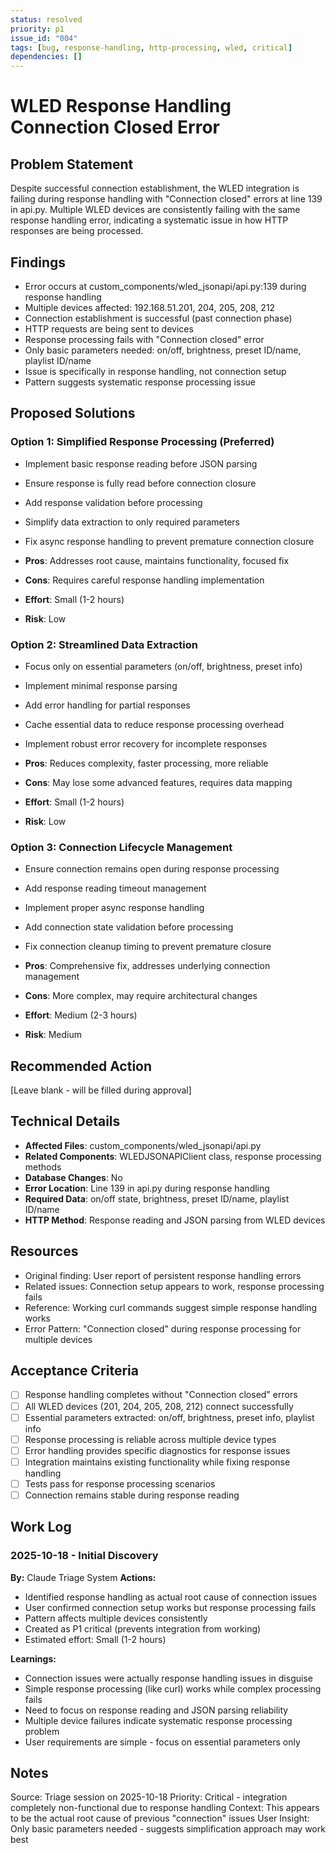 ```yaml
---
status: resolved
priority: p1
issue_id: "004"
tags: [bug, response-handling, http-processing, wled, critical]
dependencies: []
---
```


# WLED Response Handling Connection Closed Error

## Problem Statement
Despite successful connection establishment, the WLED integration is failing during response handling with "Connection closed" errors at line 139 in api.py. Multiple WLED devices are consistently failing with the same response handling error, indicating a systematic issue in how HTTP responses are being processed.

## Findings
- Error occurs at custom_components/wled_jsonapi/api.py:139 during response handling
- Multiple devices affected: 192.168.51.201, 204, 205, 208, 212
- Connection establishment is successful (past connection phase)
- HTTP requests are being sent to devices
- Response processing fails with "Connection closed" error
- Only basic parameters needed: on/off, brightness, preset ID/name, playlist ID/name
- Issue is specifically in response handling, not connection setup
- Pattern suggests systematic response processing issue

## Proposed Solutions

### Option 1: Simplified Response Processing (Preferred)
- Implement basic response reading before JSON parsing
- Ensure response is fully read before connection closure
- Add response validation before processing
- Simplify data extraction to only required parameters
- Fix async response handling to prevent premature connection closure

- **Pros**: Addresses root cause, maintains functionality, focused fix
- **Cons**: Requires careful response handling implementation
- **Effort**: Small (1-2 hours)
- **Risk**: Low

### Option 2: Streamlined Data Extraction
- Focus only on essential parameters (on/off, brightness, preset info)
- Implement minimal response parsing
- Add error handling for partial responses
- Cache essential data to reduce response processing overhead
- Implement robust error recovery for incomplete responses

- **Pros**: Reduces complexity, faster processing, more reliable
- **Cons**: May lose some advanced features, requires data mapping
- **Effort**: Small (1-2 hours)
- **Risk**: Low

### Option 3: Connection Lifecycle Management
- Ensure connection remains open during response processing
- Add response reading timeout management
- Implement proper async response handling
- Add connection state validation before processing
- Fix connection cleanup timing to prevent premature closure

- **Pros**: Comprehensive fix, addresses underlying connection management
- **Cons**: More complex, may require architectural changes
- **Effort**: Medium (2-3 hours)
- **Risk**: Medium

## Recommended Action
[Leave blank - will be filled during approval]

## Technical Details
- **Affected Files**: custom_components/wled_jsonapi/api.py
- **Related Components**: WLEDJSONAPIClient class, response processing methods
- **Database Changes**: No
- **Error Location**: Line 139 in api.py during response handling
- **Required Data**: on/off state, brightness, preset ID/name, playlist ID/name
- **HTTP Method**: Response reading and JSON parsing from WLED devices

## Resources
- Original finding: User report of persistent response handling errors
- Related issues: Connection setup appears to work, response processing fails
- Reference: Working curl commands suggest simple response handling works
- Error Pattern: "Connection closed" during response processing for multiple devices

## Acceptance Criteria
- [ ] Response handling completes without "Connection closed" errors
- [ ] All WLED devices (201, 204, 205, 208, 212) connect successfully
- [ ] Essential parameters extracted: on/off, brightness, preset info, playlist info
- [ ] Response processing is reliable across multiple device types
- [ ] Error handling provides specific diagnostics for response issues
- [ ] Integration maintains existing functionality while fixing response handling
- [ ] Tests pass for response processing scenarios
- [ ] Connection remains stable during response reading

## Work Log

### 2025-10-18 - Initial Discovery
**By:** Claude Triage System
**Actions:**
- Identified response handling as actual root cause of connection issues
- User confirmed connection setup works but response processing fails
- Pattern affects multiple devices consistently
- Created as P1 critical (prevents integration from working)
- Estimated effort: Small (1-2 hours)

**Learnings:**
- Connection issues were actually response handling issues in disguise
- Simple response processing (like curl) works while complex processing fails
- Need to focus on response reading and JSON parsing reliability
- Multiple device failures indicate systematic response processing problem
- User requirements are simple - focus on essential parameters only

## Notes
Source: Triage session on 2025-10-18
Priority: Critical - integration completely non-functional due to response handling
Context: This appears to be the actual root cause of previous "connection" issues
User Insight: Only basic parameters needed - suggests simplification approach may work best